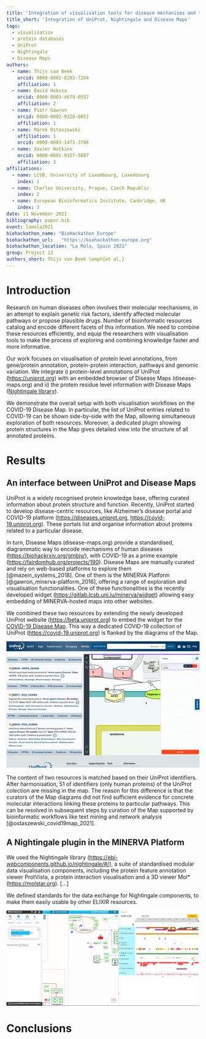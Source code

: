```yaml
---
title: 'Integration of visualisation tools for disease mechanisms and their annotations: UniProt, Nightingale and the MINERVA Platform'
title_short: 'Integration of UniProt, Nightingale and Disease Maps'
tags:
  - visualisation
  - protein databases
  - UniProt
  - Nightingale
  - Disease Maps
authors:
  - name: Thijs van Beek
    orcid: 0000-0002-8283-7204
    affiliation: 1
  - name: David Hoksza
    orcid: 0000-0003-4679-0557
    affiliation: 2
  - name: Piotr Gawron
    orcid: 0000-0002-9328-8052
    affiliation: 1
  - name: Marek Ostaszewski
    affiliation: 1
    orcid: 0000-0003-1473-370X
  - name: Xavier Watkins
    orcid: 0000-0001-9327-5887
    affiliation: 3
affiliations:
  - name: LCSB, University of Luxembourg, Luxembourg
    index: 1
  - name: Charles University, Prague, Czech Republic
    index: 2
  - name: European Bioinformatics Institute, Canbridge, UK
    index: 3
date: 11 November 2021
bibliography: paper.bib
event: lamola2021
biohackathon_name: "BioHackathon Europe"
biohackathon_url:   "https://biohackathon-europe.org"
biohackathon_location: "La Mola, Spain 2021"
group: Project 13
authors_short: Thijs van Beek \emph{et al.}
---
```


# Introduction

Research on human diseases often involves their molecular mechanisms, in an attempt to explain genetic risk factors, identify affected molecular pathways or propose plausible drugs. Number of bioinformatic resources catalog and encode different facets of this information. We need to combine these resources efficiently, and equip the researchers with visualisation tools to make the process of exploring and combining knowledge faster and more informative.

Our work focuses on visualisation of protein level annotations, from gene/protein annotation, 
protein-protein interaction, pathways and genomic variation. We integrate i) protein-level annotations of UniProt (https://uniprot.org) with an embedded browser of Disease Maps (disease-maps.org) and ii) the protein residue level information with Disease Maps ([Nightingale library](https://ebi-webcomponents.github.io/nightingale/#/)).

We demonstrate the overall setup with both visualisation workflows on the COVID-19 Disease Map.
In particular, the list of UniProt entries related to COVID-19 can be shown side-by-side with the Map, allowing simultaneous exploration of both resources. Moreover, a dedicated plugin showing protein structures in the Map gives detailed view into the structure of all annotated proteins.

# Results

## An interface between UniProt and Disease Maps

UniProt is a widely recognised protein knowledge base, offering curated information about protein structure and function. Recently, UniProt started to develop disease-centric resources, like Alzheimer’s disease portal and COVID-19 platform (https://diseases.uniprot.org, https://covid-19.uniprot.org). These portals list and organise information about proteins related to a particular disease. 

In turn, Disease Maps (disease-maps.org) provide a standardised, diagrammatic way to encode mechanisms of human diseases (https://biohackrxiv.org/gmbjv/), with COVID-19 as a prime example (https://fairdomhub.org/projects/190). Disease Maps are manually curated and rely on web-based platforms to explore them [@mazein_systems_2018]. One of them is the MINERVA Platform [@gawron_minerva-platform_2016], offering a range of exploration and visualisation functionalities. One of these functionalities is the recently developed widget (https://gitlab.lcsb.uni.lu/minerva/widget) allowing easy embedding of MINERVA-hosted maps into other websites.

We combined these two resources by extending the newly developed UniProt website (https://beta.uniprot.org) to embed the widget for the [COVID-19 Disease Map](https://covid19map.elixir-luxembourg.org/minerva/index.xhtml?id=covid19_map_BH21_v1). This way a dedicated COVID-19 collection of UniProt (https://covid-19.uniprot.org) is flanked by the diagrams of the Map.

![UniProt (beta) embedding the COVID-19 Disease Map via MINERVA widget \label{fig_nmp}](./unpb_mnvw.gif)

The content of two resources is matched based on their UniProt identifiers. After harmonisation, 51 of identifiers (only human proteins) of the UniProt colection are missing in the map. The reason for this difference is that the curators of the Map diagrams did not find sufficient evidence for concrete molecular interactions linking these proteins to particular pathways. This can be resolved in subsequent steps by curation of the Map supported by bioinformatic workflows like text mining and network analysis [@ostaszewski_covid19map_2021].

## A Nightingale plugin in the MINERVA Platform

We used the Nightingale library (https://ebi-webcomponents.github.io/nightingale/#/), a suite of standardised modular data visualisation components, 
including the protein feature annotation viewer ProtVista, a protein interaction visualisation and a 3D viewer Mol* (https://molstar.org). [...]

We defined standards for the data exchange for Nightingale components, to make them easily usable by other ELIXIR resources.

![A Nightingale plugin in the MINERVA Platform \label{fig_nmp}](./nghtgl_mnv_plg.png)


# Conclusions


